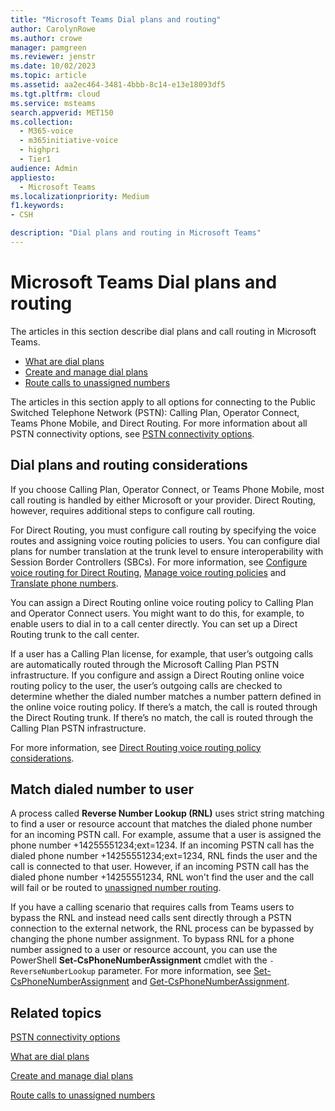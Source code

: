 ```yaml
---
title: "Microsoft Teams Dial plans and routing"
author: CarolynRowe
ms.author: crowe
manager: pamgreen
ms.reviewer: jenstr
ms.date: 10/02/2023
ms.topic: article
ms.assetid: aa2ec464-3481-4bbb-8c14-e13e18093df5
ms.tgt.pltfrm: cloud
ms.service: msteams
search.appverid: MET150
ms.collection: 
  - M365-voice
  - m365initiative-voice
  - highpri
  - Tier1
audience: Admin
appliesto: 
  - Microsoft Teams
ms.localizationpriority: Medium
f1.keywords:
- CSH

description: "Dial plans and routing in Microsoft Teams"
---
```


# Microsoft Teams Dial plans and routing

The articles in this section describe dial plans and call routing in Microsoft Teams.

- [What are dial plans](what-are-dial-plans.md)
- [Create and manage dial plans](create-and-manage-dial-plans.md)
- [Route calls to unassigned numbers](routing-calls-to-unassigned-numbers.md)

The articles in this section apply to all options for connecting to the Public Switched Telephone Network (PSTN): Calling Plan, Operator Connect, Teams Phone Mobile, and Direct Routing. For more information about all PSTN connectivity options, see [PSTN connectivity options](pstn-connectivity.md).

## Dial plans and routing considerations

If you choose Calling Plan, Operator Connect, or Teams Phone Mobile, most call routing is handled by either Microsoft or your provider. Direct Routing, however, requires additional steps to configure call routing.

For Direct Routing, you must configure call routing by specifying the voice routes and assigning voice routing policies to users. You can configure dial plans for number translation at the trunk level to ensure interoperability with Session Border Controllers (SBCs). For more information, see [Configure voice routing for Direct Routing](direct-routing-voice-routing.md), [Manage voice routing policies](manage-voice-routing-policies.md) and [Translate phone numbers](direct-routing-translate-numbers.md).

You can assign a Direct Routing online voice routing policy to Calling Plan and Operator Connect users. You might want to do this, for example, to enable users to dial in to a call center directly. You can set up a Direct Routing trunk to the call center.

If a user has a Calling Plan license, for example, that user’s outgoing calls are automatically routed through the Microsoft Calling Plan PSTN infrastructure. If you configure and assign a Direct Routing online voice routing policy to the user, the user’s outgoing calls are checked to determine whether the dialed number matches a number pattern defined in the online voice routing policy. If there’s a match, the call is routed through the Direct Routing trunk. If there’s no match, the call is routed through the Calling Plan PSTN infrastructure.

For more information, see [Direct Routing voice routing policy considerations](direct-routing-voice-routing.md#voice-routing-policy-considerations).

## Match dialed number to user

A process called **Reverse Number Lookup (RNL)** uses strict string matching to find a user or resource account that matches the dialed phone number for an incoming PSTN call. For example, assume that a user is assigned the phone number +14255551234;ext=1234. If an incoming PSTN call has the dialed phone number +14255551234;ext=1234, RNL finds the user and the call is connected to that user. However, if an incoming PSTN call has the dialed phone number +14255551234, RNL won't find the user and the call will fail or be routed to [unassigned number routing](routing-calls-to-unassigned-numbers.md).


If you have a calling scenario that requires calls from Teams users to bypass the RNL and instead need calls sent directly through a PSTN connection to the external network, the RNL process can be bypassed by changing the phone number assignment. To bypass RNL for a phone number assigned to a user or resource account, you can use the PowerShell **Set-CsPhoneNumberAssignment** cmdlet with the `-ReverseNumberLookup` parameter. For more information, see [Set-CsPhoneNumberAssignment](/powershell/module/teams/set-csphonenumberassignment) and [Get-CsPhoneNumberAssignment](/powershell/module/teams/get-csphonenumberassignment).

## Related topics

[PSTN connectivity options](pstn-connectivity.md)

[What are dial plans](what-are-dial-plans.md)

[Create and manage dial plans](create-and-manage-dial-plans.md)

[Route calls to unassigned numbers](routing-calls-to-unassigned-numbers.md)
